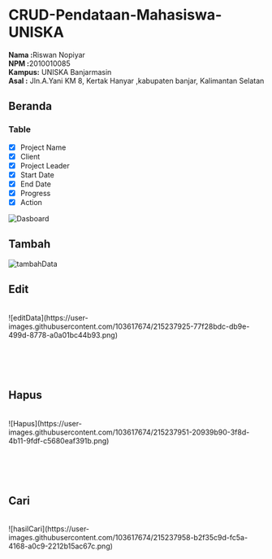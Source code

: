 # CRUD-Pendataan-Mahasiswa-UNISKA<br>
<b>Nama  :</b>Riswan Nopiyar<br>
<b>NPM   :</b>2010010085<br>
<b>Kampus:</b> UNISKA Banjarmasin<br>
<b>Asal  :</b> Jln.A.Yani KM 8, Kertak Hanyar ,kabupaten banjar, Kalimantan Selatan<br>


## Beranda
### Table
- [x] Project Name
- [x] Client
- [x] Project Leader
- [x] Start Date
- [x] End Date
- [x] Progress
- [x] Action <br>

![Dasboard](https://user-images.githubusercontent.com/103617674/215237643-4bd74e0f-0c4b-4362-b011-42de821df705.png)


## Tambah

![tambahData](https://user-images.githubusercontent.com/103617674/215237768-e3283ff1-c116-44a1-a4e7-ee2f228664af.png)


## Edit
<br>
![editData](https://user-images.githubusercontent.com/103617674/215237925-77f28bdc-db9e-499d-8778-a0a01bc44b93.png)
<br>
<br>
<br>
<br>
<br>

## Hapus
<br>
![Hapus](https://user-images.githubusercontent.com/103617674/215237951-20939b90-3f8d-4b11-9fdf-c5680eaf391b.png)
<br>
<br>
<br>
<br>
<br>

## Cari
<br>
![hasilCari](https://user-images.githubusercontent.com/103617674/215237958-b2f35c9d-fc5a-4168-a0c9-2212b15ac67c.png)


